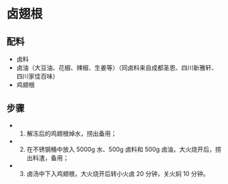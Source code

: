 # 卤翅根

## 配料
- 卤料
- 卤油（大豆油、花椒、辣椒、生姜等）（同卤料来自成都圣恩、四川新雅轩、四川家佳百味）
- 鸡翅根

## 步骤
- 1. 解冻后的鸡翅根焯水，捞出备用；
- 2. 在不锈钢桶中放入 5000g 水、500g 卤料和 500g 卤油，大火烧开后，捞出料渣，备用；
- 3. 卤汤中下入鸡翅根，大火烧开后转小火卤 20 分钟，关火焖 10 分钟。